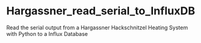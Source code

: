 # Hargassner_read_serial_to_InfluxDB
Read the serial output from a Hargassner Hackschnitzel Heating System with Python to a Influx Database
